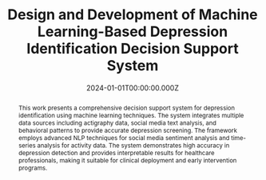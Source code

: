 ---
title: "Design and Development of Machine Learning-Based Depression Identification Decision Support System"
publication_types:
  - "6"
authors:
  - Nilesh Verma
  - RK Hota
publication: "Machine Learning for Real World Applications"
publication_short: ""
abstract: "This work presents a comprehensive decision support system for depression identification using machine learning techniques. The system integrates multiple data sources including actigraphy data, social media text analysis, and behavioral patterns to provide accurate depression screening. The framework employs advanced NLP techniques for social media sentiment analysis and time-series analysis for activity data. The system demonstrates high accuracy in depression detection and provides interpretable results for healthcare professionals, making it suitable for clinical deployment and early intervention programs."
doi: ""
draft: false
featured: false
image:
  filename: ""
  focal_point: ""
  preview_only: false
summary: "Machine learning-based decision support system for depression identification using multimodal data analysis."
date: 2024-01-01T00:00:00.000Z
pages: "61-78"
---